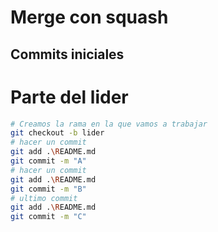 # Merge con squash

## Commits iniciales

# Parte del lider
```bash
# Creamos la rama en la que vamos a trabajar
git checkout -b lider
# hacer un commit
git add .\README.md
git commit -m "A"
# hacer un commit
git add .\README.md
git commit -m "B"
# ultimo commit
git add .\README.md
git commit -m "C"
```